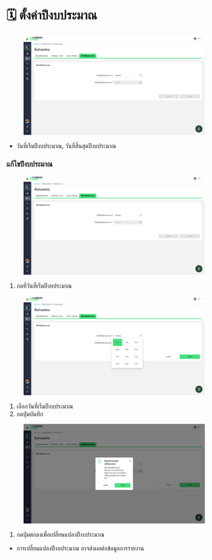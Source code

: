 # 🗓️ ตั้งค่าปีงบประมาณ

<figure><img src="../../.gitbook/assets/image.png" alt=""><figcaption></figcaption></figure>

* วันที่เริ่มปีงบประมาณ, วันที่สิ้นสุดปีงบประมาณ

### แก้ไขปีงบประมาณ

<figure><img src="../../.gitbook/assets/image (1).png" alt=""><figcaption></figcaption></figure>

1. กดที่วันที่เริ่มปีงบประมาณ

<figure><img src="../../.gitbook/assets/image (2).png" alt=""><figcaption></figcaption></figure>

1. เลือกวันที่เริ่มปีงบประมาณ
2. กดปุ่มบันทึก

<figure><img src="../../.gitbook/assets/image (3).png" alt=""><figcaption></figcaption></figure>

1. กดปุ่มตกลงเพื่อเปลี่ยนแปลงปีงบประมาณ

* การเปลี่ยนแปลงปีงบประมาณ อาจส่งผลต่อข้อมูลการรายงาน
